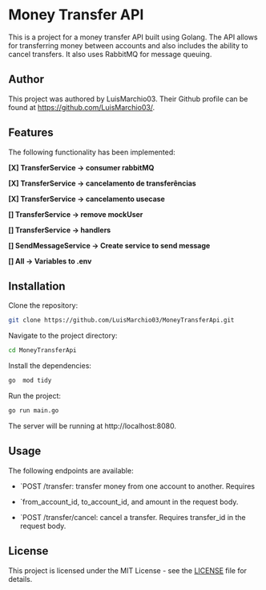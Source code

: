 # Money Transfer API

This is a project for a money transfer API built using Golang. The API allows for transferring money between accounts and also includes the ability to cancel transfers. It also uses RabbitMQ for message queuing.


## Author

This project was authored by LuisMarchio03. Their Github profile can be found at https://github.com/LuisMarchio03/.


## Features

The following functionality has been implemented:

**[X] TransferService -> consumer rabbitMQ**

**[X] TransferService -> cancelamento de transferências**

**[X] TransferService -> cancelamento usecase**

**[] TransferService -> remove mockUser**

**[] TransferService -> handlers**

**[] SendMessageService -> Create service to send message**

**[] All -> Variables to .env**

## Installation

Clone the repository:

```bash
git clone https://github.com/LuisMarchio03/MoneyTransferApi.git
```

Navigate to the project directory:

```bash
cd MoneyTransferApi
```

Install the dependencies:

```bash
go  mod tidy
```

Run the project:

```bash
go run main.go
```


The server will be running at http://localhost:8080.
## Usage

The following endpoints are available:

- `POST /transfer: transfer money from one account to another. Requires 

- `from_account_id, to_account_id, and amount in the request body.

- `POST /transfer/cancel: cancel a transfer. Requires transfer_id in the request body.
## License

This project is licensed under the MIT License - see the [LICENSE](https://choosealicense.com/licenses/mit/) file for details.



